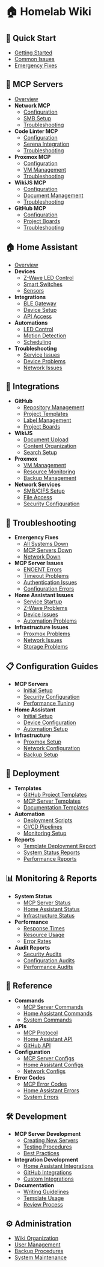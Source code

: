 # 🏠 Homelab Wiki

## 🚀 Quick Start
- [Getting Started](/quick-start/getting-started)
- [Common Issues](/quick-start/common-issues) 
- [Emergency Fixes](/quick-start/emergency)

## 🐙 MCP Servers
- [Overview](/mcp-servers/overview)
- **Network MCP**
  - [Configuration](/mcp-servers/network/configuration)
  - [SMB Setup](/mcp-servers/network/smb-setup)
  - [Troubleshooting](/mcp-servers/network/troubleshooting)
- **Code Linter MCP** 
  - [Configuration](/mcp-servers/code-linter/configuration)
  - [Serena Integration](/mcp-servers/code-linter/serena-integration)
  - [Troubleshooting](/mcp-servers/code-linter/troubleshooting)
- **Proxmox MCP**
  - [Configuration](/mcp-servers/proxmox/configuration)
  - [VM Management](/mcp-servers/proxmox/vm-management)
  - [Troubleshooting](/mcp-servers/proxmox/troubleshooting)
- **WikiJS MCP**
  - [Configuration](/mcp-servers/wikijs/configuration) 
  - [Document Management](/mcp-servers/wikijs/document-management)
  - [Troubleshooting](/mcp-servers/wikijs/troubleshooting)
- **GitHub MCP**
  - [Configuration](/mcp-servers/github/configuration)
  - [Project Boards](/mcp-servers/github/project-boards)
  - [Troubleshooting](/mcp-servers/github/troubleshooting)

## 🏠 Home Assistant
- [Overview](/home-assistant/overview)
- **Devices**
  - [Z-Wave LED Control](/home-assistant/devices/zwave-led)
  - [Smart Switches](/home-assistant/devices/switches)
  - [Sensors](/home-assistant/devices/sensors)
- **Integrations**
  - [BLE Gateway](/home-assistant/integrations/ble-gateway)
  - [Device Setup](/home-assistant/integrations/device-setup)
  - [API Access](/home-assistant/integrations/api-access)
- **Automations**
  - [LED Control](/home-assistant/automations/led-control)
  - [Motion Detection](/home-assistant/automations/motion)
  - [Scheduling](/home-assistant/automations/scheduling)
- **Troubleshooting**
  - [Service Issues](/home-assistant/troubleshooting/service-issues)
  - [Device Problems](/home-assistant/troubleshooting/device-problems)
  - [Network Issues](/home-assistant/troubleshooting/network)

## 🔗 Integrations
- **GitHub**
  - [Repository Management](/integrations/github/repository-management)
  - [Project Templates](/integrations/github/project-templates)
  - [Label Management](/integrations/github/label-management)
  - [Project Boards](/integrations/github/project-boards)
- **WikiJS** 
  - [Document Upload](/integrations/wikijs/document-upload)
  - [Content Organization](/integrations/wikijs/content-organization)
  - [Search Setup](/integrations/wikijs/search-setup)
- **Proxmox**
  - [VM Management](/integrations/proxmox/vm-management)
  - [Resource Monitoring](/integrations/proxmox/monitoring)
  - [Backup Management](/integrations/proxmox/backups)
- **Network Services**
  - [SMB/CIFS Setup](/integrations/network/smb-setup)
  - [File Access](/integrations/network/file-access)
  - [Security Configuration](/integrations/network/security)

## 🔧 Troubleshooting
- **Emergency Fixes**
  - [All Systems Down](/troubleshooting/emergency/all-systems-down)
  - [MCP Servers Down](/troubleshooting/emergency/mcp-servers-down)
  - [Network Down](/troubleshooting/emergency/network-down)
- **MCP Server Issues**
  - [ENOENT Errors](/troubleshooting/mcp-servers/enoent-errors)
  - [Timeout Problems](/troubleshooting/mcp-servers/timeouts)
  - [Authentication Issues](/troubleshooting/mcp-servers/authentication)
  - [Configuration Errors](/troubleshooting/mcp-servers/configuration)
- **Home Assistant Issues**
  - [Service Startup](/troubleshooting/home-assistant/service-startup)
  - [Z-Wave Problems](/troubleshooting/home-assistant/zwave-problems)
  - [Device Issues](/troubleshooting/home-assistant/device-issues)
  - [Automation Problems](/troubleshooting/home-assistant/automation-problems)
- **Infrastructure Issues**
  - [Proxmox Problems](/troubleshooting/infrastructure/proxmox)
  - [Network Issues](/troubleshooting/infrastructure/network)
  - [Storage Problems](/troubleshooting/infrastructure/storage)

## 📋 Configuration Guides
- **MCP Servers**
  - [Initial Setup](/guides/mcp-servers/initial-setup)
  - [Security Configuration](/guides/mcp-servers/security)
  - [Performance Tuning](/guides/mcp-servers/performance)
- **Home Assistant**
  - [Initial Setup](/guides/home-assistant/initial-setup)
  - [Device Configuration](/guides/home-assistant/device-configuration)
  - [Automation Setup](/guides/home-assistant/automation-setup)
- **Infrastructure**
  - [Proxmox Setup](/guides/infrastructure/proxmox-setup)
  - [Network Configuration](/guides/infrastructure/network)
  - [Backup Setup](/guides/infrastructure/backups)

## 🚀 Deployment
- **Templates**
  - [GitHub Project Templates](/deployment/templates/github-projects)
  - [MCP Server Templates](/deployment/templates/mcp-servers)
  - [Documentation Templates](/deployment/templates/documentation)
- **Automation**
  - [Deployment Scripts](/deployment/automation/scripts)
  - [CI/CD Pipelines](/deployment/automation/pipelines)
  - [Monitoring Setup](/deployment/automation/monitoring)
- **Reports**
  - [Template Deployment Report](/deployment/reports/template-deployment)
  - [System Status Reports](/deployment/reports/system-status)
  - [Performance Reports](/deployment/reports/performance)

## 📊 Monitoring & Reports
- **System Status**
  - [MCP Server Status](/monitoring/mcp-servers/status)
  - [Home Assistant Status](/monitoring/home-assistant/status)
  - [Infrastructure Status](/monitoring/infrastructure/status)
- **Performance**
  - [Response Times](/monitoring/performance/response-times)
  - [Resource Usage](/monitoring/performance/resource-usage)
  - [Error Rates](/monitoring/performance/error-rates)
- **Audit Reports**
  - [Security Audits](/monitoring/audits/security)
  - [Configuration Audits](/monitoring/audits/configuration)
  - [Performance Audits](/monitoring/audits/performance)

## 📖 Reference
- **Commands**
  - [MCP Server Commands](/reference/commands/mcp-servers)
  - [Home Assistant Commands](/reference/commands/home-assistant)
  - [System Commands](/reference/commands/system)
- **APIs**
  - [MCP Protocol](/reference/apis/mcp-protocol)
  - [Home Assistant API](/reference/apis/home-assistant)
  - [GitHub API](/reference/apis/github)
- **Configuration**
  - [MCP Server Configs](/reference/configuration/mcp-servers)
  - [Home Assistant Configs](/reference/configuration/home-assistant)
  - [Network Configs](/reference/configuration/network)
- **Error Codes**
  - [MCP Error Codes](/reference/errors/mcp-errors)
  - [Home Assistant Errors](/reference/errors/home-assistant)
  - [System Errors](/reference/errors/system-errors)

## 🛠️ Development
- **MCP Server Development**
  - [Creating New Servers](/development/mcp-servers/creating-servers)
  - [Testing Procedures](/development/mcp-servers/testing)
  - [Best Practices](/development/mcp-servers/best-practices)
- **Integration Development**
  - [Home Assistant Integrations](/development/integrations/home-assistant)
  - [GitHub Integrations](/development/integrations/github)
  - [Custom Integrations](/development/integrations/custom)
- **Documentation**
  - [Writing Guidelines](/development/documentation/writing-guidelines)
  - [Template Usage](/development/documentation/templates)
  - [Review Process](/development/documentation/review-process)

## ⚙️ Administration
- [Wiki Organization](/administration/wiki-organization)
- [User Management](/administration/user-management)
- [Backup Procedures](/administration/backup-procedures)
- [System Maintenance](/administration/system-maintenance)
